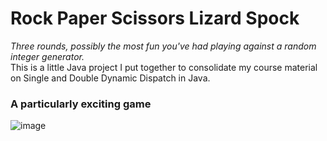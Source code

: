# Rock Paper Scissors Lizard Spock
_Three rounds, possibly the most fun you've had playing against a random integer generator._\
This is a little Java project I put together to consolidate my course material on Single and Double Dynamic Dispatch in Java.
### A particularly exciting game 
![image](https://user-images.githubusercontent.com/45922387/153109664-59cfe9b1-2f32-4f61-93eb-bdbfdca10c03.png)
